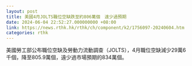 ```yaml
---
layout: post
title: 美國4月JOLTS職位空缺跌至約806萬個　遠少過預期
date: 2024-06-04 22:52:27.000000000 +08:00
link: https://news.rthk.hk/rthk/ch/component/k2/1756097-20240604.htm
categories: rthk
---
```


美國勞工部公布職位空缺及勞動力流動調查（JOLTS），4月職位空缺減少29萬6千個，降至805.9萬個，遠少過市場預期的834萬個。
